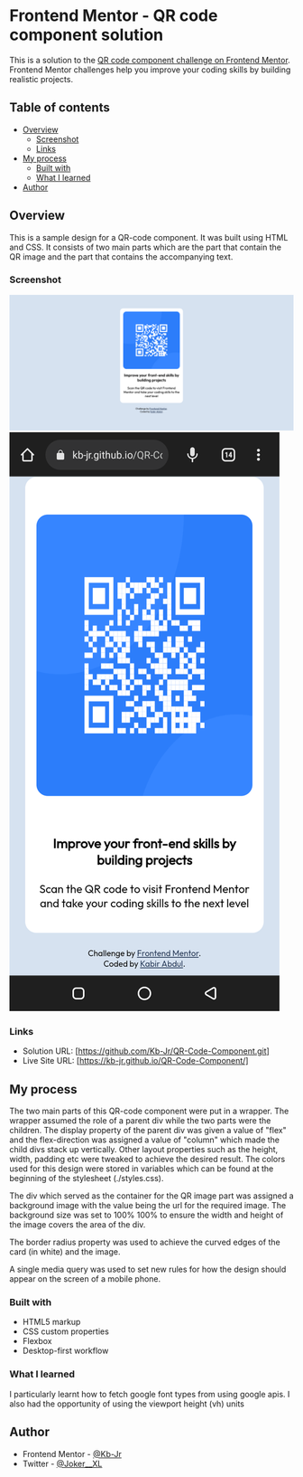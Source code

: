 # Frontend Mentor - QR code component solution

This is a solution to the [QR code component challenge on Frontend Mentor](https://www.frontendmentor.io/challenges/qr-code-component-iux_sIO_H). Frontend Mentor challenges help you improve your coding skills by building realistic projects. 

## Table of contents

- [Overview](#overview)
  - [Screenshot](#screenshot)
  - [Links](#links)
- [My process](#my-process)
  - [Built with](#built-with)
  - [What I learned](#what-i-learned)
- [Author](#author)



## Overview
This is a sample design for a QR-code component. It was built using HTML and CSS. It consists of two main parts which are the part that contain the QR image and the part that contains the accompanying text.


### Screenshot

![Desktop Screenshot](./Screenshot_desktop.png)
![Mobile Screenshot](./Screenshot_mobile.png)


### Links

- Solution URL: [https://github.com/Kb-Jr/QR-Code-Component.git]
- Live Site URL: [https://kb-jr.github.io/QR-Code-Component/]


## My process
The two main parts of this QR-code component were put in a wrapper. The wrapper assumed the role of a parent div while the two parts were the children. The display property of the parent div was given a value of "flex" and the flex-direction was assigned a value of "column" which made the child divs stack up vertically. Other layout properties such as the height, width, padding etc were tweaked to achieve the desired result. The colors used for this design were stored in variables which can be found at the beginning of the stylesheet (./styles.css).

The div which served as the container for the QR image part was assigned a background image with the value being the url for the required image. The background size was set to 100% 100% to ensure the width and height of the image covers the area of the div.

The border radius property was used to achieve the curved edges of the card (in white) and the image.

A single media query was used to set new rules for how the design should appear on the screen of a mobile phone.


### Built with

- HTML5 markup
- CSS custom properties
- Flexbox
- Desktop-first workflow


### What I learned

I particularly learnt how to fetch google font types from using google apis. I also had the opportunity of using the viewport height (vh) units


## Author

- Frontend Mentor - [@Kb-Jr](https://www.frontendmentor.io/profile/Kb-Jr)
- Twitter - [@Joker__XL](https://www.twitter.com/Joker__XL)
